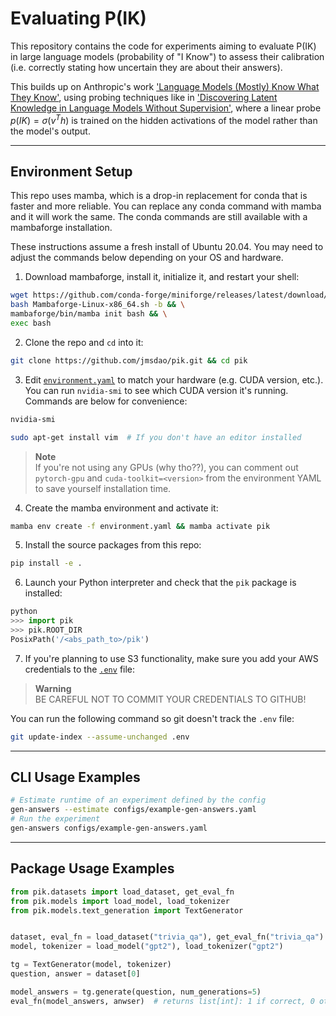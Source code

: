 # Evaluating P(IK)

This repository contains the code for experiments aiming to evaluate P(IK) in large language models (probability of "I Know") to assess their calibration (i.e. correctly stating how uncertain they are about their answers).

This builds up on Anthropic's work ['Language Models (Mostly) Know What They Know'](https://arxiv.org/abs/2106.03384), using probing techniques like in ['Discovering Latent Knowledge in Language Models Without Supervision'](https://arxiv.org/abs/2212.03827), where a linear probe $p(IK) = \sigma(v^T h)$ is trained on the hidden activations of the model rather than the model's output.

---

## Environment Setup

This repo uses mamba, which is a drop-in replacement for conda that is faster and more reliable. You can replace any conda command with mamba and it will work the same. The conda commands are still available with a mambaforge installation.

These instructions assume a fresh install of Ubuntu 20.04. You may need to adjust the commands below depending on your OS and hardware.  

1. Download mambaforge, install it, initialize it, and restart your shell:
```bash
wget https://github.com/conda-forge/miniforge/releases/latest/download/Mambaforge-Linux-x86_64.sh && \
bash Mambaforge-Linux-x86_64.sh -b && \
mambaforge/bin/mamba init bash && \
exec bash
```

2. Clone the repo and `cd` into it:
```bash
git clone https://github.com/jmsdao/pik.git && cd pik
```

3. Edit [`environment.yaml`](https://github.com/jmsdao/pik/blob/main/environment.yaml) to match your hardware (e.g. CUDA version, etc.). You can run `nvidia-smi` to see which CUDA version it's running. Commands are below for convenience:
```bash
nvidia-smi
```

```bash
sudo apt-get install vim  # If you don't have an editor installed
```

   > **Note**  
   > If you're not using any GPUs (why tho??), you can comment out `pytorch-gpu` and `cuda-toolkit=<version>` from the environment YAML to save yourself installation time.




4. Create the mamba environment and activate it:
```bash
mamba env create -f environment.yaml && mamba activate pik
```

5. Install the source packages from this repo:
```bash
pip install -e .
```

6. Launch your Python interpreter and check that the `pik` package is installed:
```python
python
>>> import pik
>>> pik.ROOT_DIR
PosixPath('/<abs_path_to>/pik')
```

7. If you're planning to use S3 functionality, make sure you add your AWS credentials to the [`.env`](https://github.com/jmsdao/pik/blob/main/.env) file:

> **Warning**  
> BE CAREFUL NOT TO COMMIT YOUR CREDENTIALS TO GITHUB!

You can run the following command so git doesn't track the `.env` file:
```bash
git update-index --assume-unchanged .env
```

---

## CLI Usage Examples

```bash
# Estimate runtime of an experiment defined by the config
gen-answers --estimate configs/example-gen-answers.yaml
# Run the experiment
gen-answers configs/example-gen-answers.yaml
```

---

## Package Usage Examples

```python
from pik.datasets import load_dataset, get_eval_fn
from pik.models import load_model, load_tokenizer
from pik.models.text_generation import TextGenerator


dataset, eval_fn = load_dataset("trivia_qa"), get_eval_fn("trivia_qa")
model, tokenizer = load_model("gpt2"), load_tokenizer("gpt2")

tg = TextGenerator(model, tokenizer)
question, answer = dataset[0]

model_answers = tg.generate(question, num_generations=5)
eval_fn(model_answers, anwser)  # returns list[int]: 1 if correct, 0 otherwise
```
